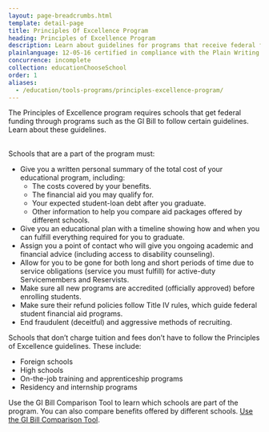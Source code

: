 ```yaml
---
layout: page-breadcrumbs.html
template: detail-page
title: Principles Of Excellence Program
heading: Principles of Excellence Program
description: Learn about guidelines for programs that receive federal funding through programs like the GI Bill. Some foreign schools, high schools, internships, residencies, and apprenticeships don't have to follow these guidelines. 
plainlanguage: 12-05-16 certified in compliance with the Plain Writing Act
concurrence: incomplete
collection: educationChooseSchool
order: 1
aliases:
  - /education/tools-programs/principles-excellence-program/
---
```


<div class="va-introtext">
  
The Principles of Excellence program requires schools that get federal funding through programs such as the GI Bill to follow certain guidelines. Learn about these guidelines.
</div>

<br>
Schools that are a part of the program must:

- Give you a written personal summary of the total cost of your educational program, including:
  - The costs covered by your benefits.
  - The financial aid you may qualify for.
  - Your expected student-loan debt after you graduate.
  - Other information to help you compare aid packages offered by different schools.
- Give you an educational plan with a timeline showing how and when you can fulfill everything required for you to graduate.
- Assign you a point of contact who will give you ongoing academic and financial advice (including access to disability counseling).
- Allow for you to be gone for both long and short periods of time due to service obligations (service you must fulfill) for active-duty Servicemembers and Reservists.
- Make sure all new programs are accredited (officially approved) before enrolling students.
- Make sure their refund policies follow Title IV rules, which guide federal student financial aid programs.
- End fraudulent (deceitful) and aggressive methods of recruiting.

Schools that don’t charge tuition and fees don’t have to follow the Principles of Excellence guidelines. These include:

- Foreign schools
- High schools
- On-the-job training and apprenticeship programs
- Residency and internship programs

Use the GI Bill Comparison Tool to learn which schools are part of the program. You can also compare benefits offered by different schools. [Use the GI Bill Comparison Tool](/gi-bill-comparison-tool).

